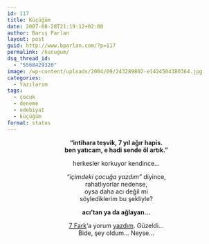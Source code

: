 ```yaml
---
id: 117
title: Küçüğüm
date: 2007-08-28T21:19:12+02:00
author: Barış Parlan
layout: post
guid: http://www.bparlan.com/?p=117
permalink: /kucugum/
dsq_thread_id:
  - "5568429320"
image: /wp-content/uploads/2004/09/243289802-e1424504380364.jpg
categories:
  - Yazılarım
tags:
  - çocuk
  - deneme
  - edebiyat
  - küçüğüm
format: status
---
```

<div class="ttr_start">
</div>

<p align="center">
  <strong>&#8220;intihara teşvik, 7 yıl ağır hapis.<br /> ben yatıcam, e hadi sende öl artık.&#8221;</strong>
</p>

<p align="center">
  herkesler korkuyor kendince&#8230;
</p>

<p align="center">
  <em>&#8220;içimdeki çocuğa yazdım&#8221;</em> diyince,<br /> rahatlıyorlar nedense,<br /> oysa daha acı değil mi<br /> söylediklerim bu şekliyle?
</p>

<p align="center">
  <strong>acı&#8217;tan ya da ağlayan&#8230;</strong>
</p>

<p align="center">
  <a title="Ceren'in 7 Farkı" href="http://www.deviantart.com/deviation/63427321/" target="_blank">7 Fark</a>&#8216;a yorum <a title="Sağdaki... Soldaki..." href="http://comments.deviantart.com/1/63427321/527078736" target="_blank">yazdım</a>. Güzeldi&#8230;<br /> Bide, şey oldum&#8230; Neyse&#8230;
</p>

<div class="ttr_end">
</div>